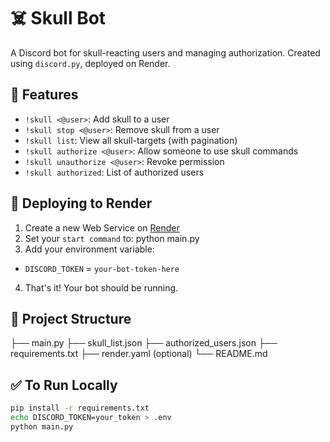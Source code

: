 # ☠️ Skull Bot

A Discord bot for skull-reacting users and managing authorization. Created using `discord.py`, deployed on Render.

## 🔧 Features

- `!skull <@user>`: Add skull to a user
- `!skull stop <@user>`: Remove skull from a user
- `!skull list`: View all skull-targets (with pagination)
- `!skull authorize <@user>`: Allow someone to use skull commands
- `!skull unauthorize <@user>`: Revoke permission
- `!skull authorized`: List of authorized users

## 🚀 Deploying to Render

1. Create a new Web Service on [Render](https://render.com)
2. Set your `start command` to: python main.py
3. Add your environment variable:
- `DISCORD_TOKEN` = `your-bot-token-here`

4. That's it! Your bot should be running.

## 📁 Project Structure
 
 ├── main.py 
 ├── skull_list.json 
 ├── authorized_users.json 
 ├── requirements.txt 
 ├── render.yaml (optional) 
 └── README.md

## ✅ To Run Locally

```bash
pip install -r requirements.txt
echo DISCORD_TOKEN=your_token > .env
python main.py


